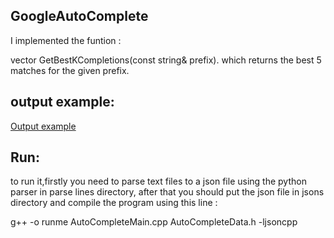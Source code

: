 ## GoogleAutoComplete

I implemented the funtion :

vector<AutoCompleteData> GetBestKCompletions(const string& prefix).
which returns the best 5 matches for the given prefix.

## output example:
[Output example](https://github.com/AhmadAmara/GoogleAutoComplete/blob/master/autocomplete%20sample%20results)


## Run:
to run it,firstly you need to parse text files to a json file using the python parser in parse lines directory, after that you should put the json file in jsons directory and compile the program using this line :

g++ -o runme AutoCompleteMain.cpp AutoCompleteData.h -ljsoncpp
